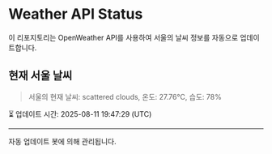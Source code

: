 
# Weather API Status

이 리포지토리는 OpenWeather API를 사용하여 서울의 날씨 정보를 자동으로 업데이트합니다.

## 현재 서울 날씨
> 서울의 현재 날씨: scattered clouds, 온도: 27.76°C, 습도: 78%

⏳ 업데이트 시간: 2025-08-11 19:47:29 (UTC)

---
자동 업데이트 봇에 의해 관리됩니다.
